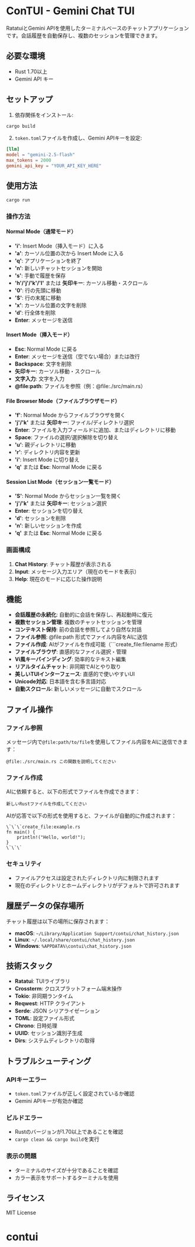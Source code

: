 # ConTUI - Gemini Chat TUI

RatatuiとGemini APIを使用したターミナルベースのチャットアプリケーションです。会話履歴を自動保存し、複数のセッションを管理できます。

## 必要な環境

- Rust 1.70以上
- Gemini API キー

## セットアップ

1. 依存関係をインストール:
```bash
cargo build
```

2. `token.toml`ファイルを作成し、Gemini APIキーを設定:
```toml
[llm]
model = "gemini-2.5-flash"
max_tokens = 2000
gemini_api_key = "YOUR_API_KEY_HERE"
```

## 使用方法

```bash
cargo run
```

### 操作方法

#### Normal Mode（通常モード）
- **'i'**: Insert Mode（挿入モード）に入る
- **'a'**: カーソル位置の次から Insert Mode に入る
- **'q'**: アプリケーションを終了
- **'n'**: 新しいチャットセッションを開始
- **'s'**: 手動で履歴を保存
- **'h'/'j'/'k'/'l'** または **矢印キー**: カーソル移動・スクロール
- **'0'**: 行の先頭に移動
- **'$'**: 行の末尾に移動
- **'x'**: カーソル位置の文字を削除
- **'d'**: 行全体を削除
- **Enter**: メッセージを送信

#### Insert Mode（挿入モード）
- **Esc**: Normal Mode に戻る
- **Enter**: メッセージを送信（空でない場合）または改行
- **Backspace**: 文字を削除
- **矢印キー**: カーソル移動・スクロール
- **文字入力**: 文字を入力
- **@file:path**: ファイルを参照（例：@file:./src/main.rs）

#### File Browser Mode（ファイルブラウザモード）
- **'f'**: Normal Mode からファイルブラウザを開く
- **'j'/'k'** または **矢印キー**: ファイル/ディレクトリ選択
- **Enter**: ファイルを入力フィールドに追加、またはディレクトリに移動
- **Space**: ファイルの選択/選択解除を切り替え
- **'u'**: 親ディレクトリに移動
- **'r'**: ディレクトリ内容を更新
- **'i'**: Insert Mode に切り替え
- **'q'** または **Esc**: Normal Mode に戻る

#### Session List Mode（セッション一覧モード）
- **'S'**: Normal Mode からセッション一覧を開く
- **'j'/'k'** または **矢印キー**: セッション選択
- **Enter**: セッションを切り替え
- **'d'**: セッションを削除
- **'n'**: 新しいセッションを作成
- **'q'** または **Esc**: Normal Mode に戻る

### 画面構成

1. **Chat History**: チャット履歴が表示される
2. **Input**: メッセージ入力エリア（現在のモードを表示）
3. **Help**: 現在のモードに応じた操作説明

## 機能

- **会話履歴の永続化**: 自動的に会話を保存し、再起動時に復元
- **複数セッション管理**: 複数のチャットセッションを管理
- **コンテキスト保持**: 前の会話を参照してより自然な対話
- **ファイル参照**: @file:path 形式でファイル内容をAIに送信
- **ファイル作成**: AIがファイルを作成可能（```create_file:filename 形式）
- **ファイルブラウザ**: 直感的なファイル選択・管理
- **Vi風キーバインディング**: 効率的なテキスト編集
- **リアルタイムチャット**: 非同期でAIとやり取り
- **美しいTUIインターフェース**: 直感的で使いやすいUI
- **Unicode対応**: 日本語を含む多言語対応
- **自動スクロール**: 新しいメッセージに自動でスクロール

## ファイル操作

### ファイル参照
メッセージ内で`@file:path/to/file`を使用してファイル内容をAIに送信できます：
```
@file:./src/main.rs この関数を説明してください
```

### ファイル作成
AIに依頼すると、以下の形式でファイルを作成できます：
```
新しいRustファイルを作成してください
```

AIが応答で以下の形式を使用すると、ファイルが自動的に作成されます：
```
\`\`\`create_file:example.rs
fn main() {
    println!("Hello, world!");
}
\`\`\`
```

### セキュリティ
- ファイルアクセスは設定されたディレクトリ内に制限されます
- 現在のディレクトリとホームディレクトリがデフォルトで許可されます

## 履歴データの保存場所

チャット履歴は以下の場所に保存されます：

- **macOS**: `~/Library/Application Support/contui/chat_history.json`
- **Linux**: `~/.local/share/contui/chat_history.json`
- **Windows**: `%APPDATA%\contui\chat_history.json`

## 技術スタック

- **Ratatui**: TUIライブラリ
- **Crossterm**: クロスプラットフォーム端末操作
- **Tokio**: 非同期ランタイム
- **Reqwest**: HTTP クライアント
- **Serde**: JSON シリアライゼーション
- **TOML**: 設定ファイル形式
- **Chrono**: 日時処理
- **UUID**: セッション識別子生成
- **Dirs**: システムディレクトリの取得

## トラブルシューティング

### APIキーエラー
- `token.toml`ファイルが正しく設定されているか確認
- Gemini APIキーが有効か確認

### ビルドエラー
- Rustのバージョンが1.70以上であることを確認
- `cargo clean && cargo build`を実行

### 表示の問題
- ターミナルのサイズが十分であることを確認
- カラー表示をサポートするターミナルを使用

## ライセンス

MIT License
# contui
